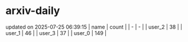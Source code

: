 # arxiv-daily
updated on 2025-07-25 06:39:15
| name | count |
| - | - |
| user_2 | 38 |
| user_1 | 46 |
| user_3 | 37 |
| user_0 | 149 |
